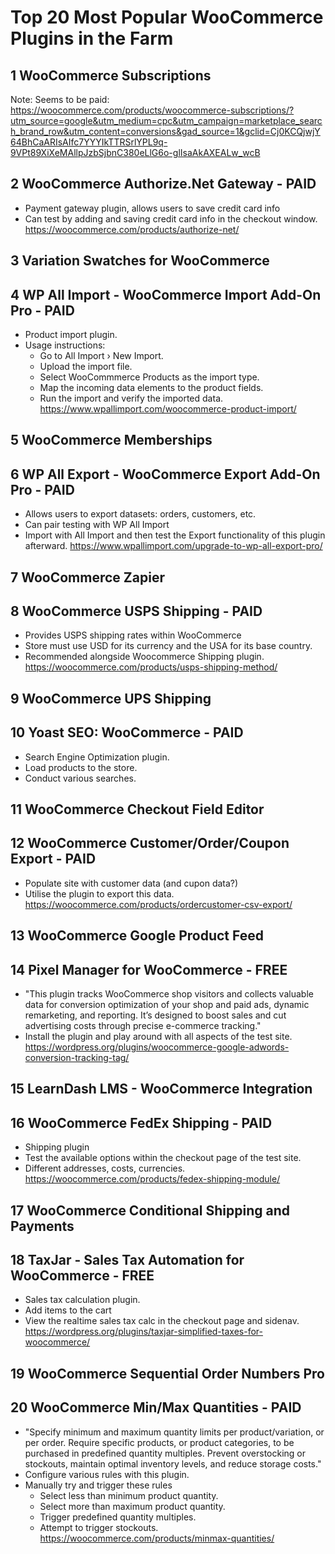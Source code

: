 # Top 20 Most Popular WooCommerce Plugins in the Farm

## 1 WooCommerce Subscriptions

Note: Seems to be paid: <https://woocommerce.com/products/woocommerce-subscriptions/?utm_source=google&utm_medium=cpc&utm_campaign=marketplace_search_brand_row&utm_content=conversions&gad_source=1&gclid=Cj0KCQjwjY64BhCaARIsAIfc7YYYIkTTRSrlYPL9q-9VPt89XiXeMAllpJzbSjbnC380eLlG6o-glIsaAkAXEALw_wcB>

## 2 WooCommerce Authorize.Net Gateway - PAID
 - Payment gateway plugin, allows users to save credit card info
 - Can test by adding and saving credit card info in the checkout window.
 https://woocommerce.com/products/authorize-net/

## 3 Variation Swatches for WooCommerce

## 4 WP All Import - WooCommerce Import Add-On Pro - PAID
 - Product import plugin.
 - Usage instructions:
    - Go to All Import › New Import.
    - Upload the import file.
    - Select WooCommmerce Products as the import type.
    - Map the incoming data elements to the product fields.
    - Run the import and verify the imported data.
 https://www.wpallimport.com/woocommerce-product-import/

## 5 WooCommerce Memberships

## 6 WP All Export - WooCommerce Export Add-On Pro - PAID
 - Allows users to export datasets: orders, customers, etc.
 - Can pair testing with WP All Import
 - Import with All Import and then test the Export functionality of this plugin afterward.
 https://www.wpallimport.com/upgrade-to-wp-all-export-pro/

## 7 WooCommerce Zapier

## 8 WooCommerce USPS Shipping - PAID
 - Provides USPS shipping rates within WooCommerce
 - Store must use USD for its currency and the USA for its base country.
 - Recommended alongside Woocommerce Shipping plugin.
 https://woocommerce.com/products/usps-shipping-method/

## 9 WooCommerce UPS Shipping

## 10 Yoast SEO: WooCommerce - PAID
 - Search Engine Optimization plugin.
 - Load products to the store.
 - Conduct various searches.

## 11 WooCommerce Checkout Field Editor

## 12 WooCommerce Customer/Order/Coupon Export - PAID
 - Populate site with customer data (and cupon data?)
 - Utilise the plugin to export this data.
 https://woocommerce.com/products/ordercustomer-csv-export/

## 13 WooCommerce Google Product Feed

## 14 Pixel Manager for WooCommerce - FREE
 - "This plugin tracks WooCommerce shop visitors and collects valuable data for conversion optimization of your shop and paid ads, dynamic remarketing, and reporting. It’s designed to boost sales and cut advertising costs through precise e-commerce tracking."
 - Install the plugin and play around with all aspects of the test site.
 https://wordpress.org/plugins/woocommerce-google-adwords-conversion-tracking-tag/

## 15 LearnDash LMS - WooCommerce Integration

## 16 WooCommerce FedEx Shipping - PAID
 - Shipping plugin
 - Test the available options within the checkout page of the test site.
 - Different addresses, costs, currencies.
 https://woocommerce.com/products/fedex-shipping-module/

## 17 WooCommerce Conditional Shipping and Payments

## 18 TaxJar - Sales Tax Automation for WooCommerce - FREE
 - Sales tax calculation plugin.
 - Add items to the cart
 - View the realtime sales tax calc in the checkout page and sidenav.
 https://wordpress.org/plugins/taxjar-simplified-taxes-for-woocommerce/

## 19 WooCommerce Sequential Order Numbers Pro

## 20 WooCommerce Min/Max Quantities - PAID
- "Specify minimum and maximum quantity limits per product/variation, or per order.
   Require specific products, or product categories, to be purchased in predefined quantity multiples.
   Prevent overstocking or stockouts, maintain optimal inventory levels, and reduce storage costs."
- Configure various rules with this plugin.
- Manually try and trigger these rules
    - Select less than minimum product quantity.
    - Select more than maximum product quantity.
    - Trigger predefined quantity multiples.
    - Attempt to trigger stockouts.
https://woocommerce.com/products/minmax-quantities/
